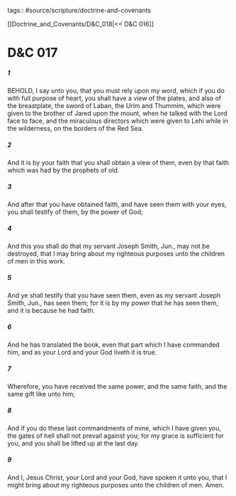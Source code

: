 tags:: #source/scripture/doctrine-and-covenants

[[Doctrine_and_Covenants/D&C_018|<< D&C 016]]

# D&C 017

##### 1

BEHOLD, I say unto you, that you must rely upon my word, which if you do with full purpose of heart, you shall have a view of the plates, and also of the breastplate, the sword of Laban, the Urim and Thummim, which were given to the brother of Jared upon the mount, when he talked with the Lord face to face, and the miraculous directors which were given to Lehi while in the wilderness, on the borders of the Red Sea.

##### 2

And it is by your faith that you shall obtain a view of them, even by that faith which was had by the prophets of old.

##### 3

And after that you have obtained faith, and have seen them with your eyes, you shall testify of them, by the power of God;

##### 4

And this you shall do that my servant Joseph Smith, Jun., may not be destroyed, that I may bring about my righteous purposes unto the children of men in this work.

##### 5

And ye shall testify that you have seen them, even as my servant Joseph Smith, Jun., has seen them; for it is by my power that he has seen them, and it is because he had faith.

##### 6

And he has translated the book, even that part which I have commanded him, and as your Lord and your God liveth it is true.

##### 7

Wherefore, you have received the same power, and the same faith, and the same gift like unto him;

##### 8

And if you do these last commandments of mine, which I have given you, the gates of hell shall not prevail against you; for my grace is sufficient for you, and you shall be lifted up at the last day.

##### 9

And I, Jesus Christ, your Lord and your God, have spoken it unto you, that I might bring about my righteous purposes unto the children of men. Amen.
